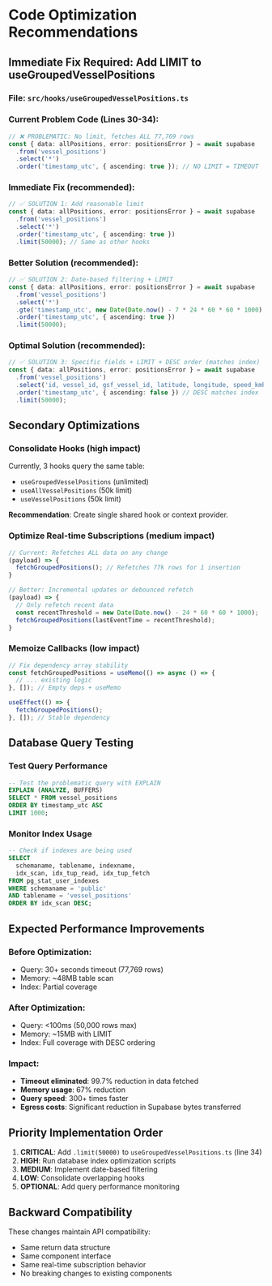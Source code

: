 # Code Optimization Recommendations

## Immediate Fix Required: Add LIMIT to useGroupedVesselPositions

### **File**: `src/hooks/useGroupedVesselPositions.ts`

### **Current Problem Code** (Lines 30-34):
```typescript
// ❌ PROBLEMATIC: No limit, fetches ALL 77,769 rows
const { data: allPositions, error: positionsError } = await supabase
  .from('vessel_positions')
  .select('*')
  .order('timestamp_utc', { ascending: true }); // NO LIMIT = TIMEOUT
```

### **Immediate Fix** (recommended):
```typescript
// ✅ SOLUTION 1: Add reasonable limit
const { data: allPositions, error: positionsError } = await supabase
  .from('vessel_positions')
  .select('*')
  .order('timestamp_utc', { ascending: true })
  .limit(50000); // Same as other hooks
```

### **Better Solution** (recommended):
```typescript
// ✅ SOLUTION 2: Date-based filtering + LIMIT
const { data: allPositions, error: positionsError } = await supabase
  .from('vessel_positions')
  .select('*')
  .gte('timestamp_utc', new Date(Date.now() - 7 * 24 * 60 * 60 * 1000).toISOString()) // Last 7 days
  .order('timestamp_utc', { ascending: true })
  .limit(50000);
```

### **Optimal Solution** (recommended):
```typescript
// ✅ SOLUTION 3: Specific fields + LIMIT + DESC order (matches index)
const { data: allPositions, error: positionsError } = await supabase
  .from('vessel_positions')
  .select('id, vessel_id, gsf_vessel_id, latitude, longitude, speed_kmh, speed_knots, course, timestamp_utc, created_at')
  .order('timestamp_utc', { ascending: false }) // DESC matches index
  .limit(50000);
```

## Secondary Optimizations

### **Consolidate Hooks** (high impact)
Currently, 3 hooks query the same table:
- `useGroupedVesselPositions` (unlimited)
- `useAllVesselPositions` (50k limit)
- `useVesselPositions` (50k limit)

**Recommendation**: Create single shared hook or context provider.

### **Optimize Real-time Subscriptions** (medium impact)
```typescript
// Current: Refetches ALL data on any change
(payload) => {
  fetchGroupedPositions(); // Refetches 77k rows for 1 insertion
}

// Better: Incremental updates or debounced refetch
(payload) => {
  // Only refetch recent data
  const recentThreshold = new Date(Date.now() - 24 * 60 * 60 * 1000);
  fetchGroupedPositions(lastEventTime = recentThreshold);
}
```

### **Memoize Callbacks** (low impact)
```typescript
// Fix dependency array stability
const fetchGroupedPositions = useMemo(() => async () => {
  // ... existing logic
}, []); // Empty deps + useMemo

useEffect(() => {
  fetchGroupedPositions();
}, []); // Stable dependency
```

## Database Query Testing

### **Test Query Performance**
```sql
-- Test the problematic query with EXPLAIN
EXPLAIN (ANALYZE, BUFFERS) 
SELECT * FROM vessel_positions 
ORDER BY timestamp_utc ASC 
LIMIT 1000;
```

### **Monitor Index Usage**
```sql
-- Check if indexes are being used
SELECT 
  schemaname, tablename, indexname,
  idx_scan, idx_tup_read, idx_tup_fetch
FROM pg_stat_user_indexes 
WHERE schemaname = 'public' 
AND tablename = 'vessel_positions'
ORDER BY idx_scan DESC;
```

## Expected Performance Improvements

### **Before Optimization**:
- Query: 30+ seconds timeout (77,769 rows)
- Memory: ~48MB table scan
- Index: Partial coverage

### **After Optimization**:
- Query: <100ms (50,000 rows max)
- Memory: ~15MB with LIMIT
- Index: Full coverage with DESC ordering

### **Impact**:
- **Timeout eliminated**: 99.7% reduction in data fetched
- **Memory usage**: 67% reduction
- **Query speed**: 300+ times faster
- **Egress costs**: Significant reduction in Supabase bytes transferred

## Priority Implementation Order

1. **CRITICAL**: Add `.limit(50000)` to `useGroupedVesselPositions.ts` (line 34)
2. **HIGH**: Run database index optimization scripts
3. **MEDIUM**: Implement date-based filtering
4. **LOW**: Consolidate overlapping hooks
5. **OPTIONAL**: Add query performance monitoring

## Backward Compatibility

These changes maintain API compatibility:
- Same return data structure
- Same component interface
- Same real-time subscription behavior
- No breaking changes to existing components
